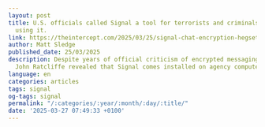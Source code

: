 ```yaml
---
layout: post
title: U.S. officials called Signal a tool for terrorists and criminals. Now they’re
  using it.
link: https://theintercept.com/2025/03/25/signal-chat-encryption-hegseth-cia
author: Matt Sledge
published_date: 25/03/2025
description: Despite years of official criticism of encrypted messaging, CIA Director
  John Ratcliffe revealed that Signal comes installed on agency computers.
language: en
categories: articles
tags: signal
og-tags: signal
permalink: "/:categories/:year/:month/:day/:title/"
date: '2025-03-27 07:49:33 +0100'
---
```

